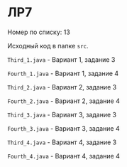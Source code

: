 # ЛР7

Номер по списку: 13

Исходный код в папке `src`. 

`Third_1.java` - Вариант 1, задание 3

`Fourth_1.java` - Вариант 1, задание 4

`Third_2.java` - Вариант 2, задание 3

`Fourth_2.java` - Вариант 2, задание 4

`Third_3.java` - Вариант 3, задание 3

`Fourth_3.java` - Вариант 3, задание 4

`Third_4.java` - Вариант 4, задание 3

`Fourth_4.java` - Вариант 4, задание 4


